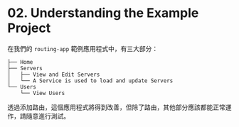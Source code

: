 # 02. Understanding the Example Project

在我們的 `routing-app` 範例應用程式中，有三大部分：

```
├── Home
├── Servers
│   ├── View and Edit Servers
│   └── A Service is used to load and update Servers
└── Users
    └── View Users
```

透過添加路由，這個應用程式將得到改善，但除了路由，其他部分應該都能正常運作，請隨意進行測試。